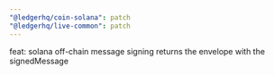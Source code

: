 ```yaml
---
"@ledgerhq/coin-solana": patch
"@ledgerhq/live-common": patch
---
```


feat: solana off-chain message signing returns the envelope with the signedMessage
